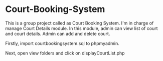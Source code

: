 # Court-Booking-System
This is a group project called as Court Booking System.
I'm in charge of manage Court Details module.
In this module, admin can view list of court and court details. Admin can add and delete court.

Firstly, import courtbookingsystem.sql to phpmyadmin.

Next, open view folders and click on displayCourtList.php 
